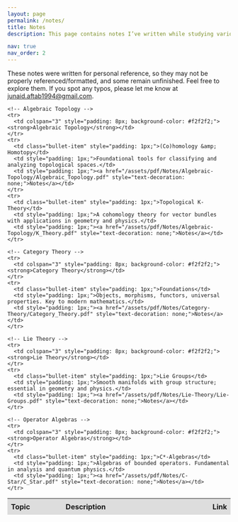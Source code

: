 ```yaml
---
layout: page
permalink: /notes/
title: Notes
description: This page contains notes I’ve written while studying various mathematical topics. 

nav: true
nav_order: 2
---
```



These notes were written for personal reference, so they may not be properly referenced/formatted, and some remain unfinished. Feel free to explore them. If you spot any typos, please let me know at <a href="mailto:junaid.aftab1994@gmail.com">junaid.aftab1994@gmail.com</a>.

<style>
  .bullet-item::before {
    content: "•";
    display: inline-block;
    color: black;
    margin-right: 6px;
    transform: scale(1.5);
    line-height: 0;
  }
</style>

<table style="width: 100%; border-collapse: collapse; table-layout: fixed;">
  <colgroup>
    <col style="width: 25%;"> <!-- Slightly narrower Topic -->
    <col style="width: 67.5%;"> <!-- Wider Description -->
    <col style="width: 7.5%;"> <!-- Link Column -->
  </colgroup>

  <!-- Global Column Headers -->
  <thead>
    <tr>
      <th style="text-align: left; padding: 8px; background-color: #ddd;">Topic</th>
      <th style="text-align: left; padding: 8px; background-color: #ddd;">Description</th>
      <th style="text-align: left; padding: 8px; background-color: #ddd;">Link</th>
    </tr>
  </thead>

  <tbody>

    <!-- Algebraic Topology -->
    <tr>
      <td colspan="3" style="padding: 8px; background-color: #f2f2f2;"><strong>Algebraic Topology</strong></td>
    </tr>
    <tr>
      <td class="bullet-item" style="padding: 1px;">(Co)homology &amp; Homotopy</td>
      <td style="padding: 1px;">Foundational tools for classifying and analyzing topological spaces.</td>
      <td style="padding: 1px;"><a href="/assets/pdf/Notes/Algebraic-Topology/Algebraic_Topology.pdf" style="text-decoration: none;">Notes</a></td>
    </tr>
    <tr>
      <td class="bullet-item" style="padding: 1px;">Topological K-Theory</td>
      <td style="padding: 1px;">A cohomology theory for vector bundles with applications in geometry and physics.</td>
      <td style="padding: 1px;"><a href="/assets/pdf/Notes/Algebraic-Topology/K_Theory.pdf" style="text-decoration: none;">Notes</a></td>
    </tr>

    <!-- Category Theory -->
    <tr>
      <td colspan="3" style="padding: 8px; background-color: #f2f2f2;"><strong>Category Theory</strong></td>
    </tr>
    <tr>
      <td class="bullet-item" style="padding: 1px;">Foundations</td>
      <td style="padding: 1px;">Objects, morphisms, functors, universal properties. Key to modern mathematics.</td>
      <td style="padding: 1px;"><a href="/assets/pdf/Notes/Category-Theory/Category_Theory.pdf" style="text-decoration: none;">Notes</a></td>
    </tr>

    <!-- Lie Theory -->
    <tr>
      <td colspan="3" style="padding: 8px; background-color: #f2f2f2;"><strong>Lie Theory</strong></td>
    </tr>
    <tr>
      <td class="bullet-item" style="padding: 1px;">Lie Groups</td>
      <td style="padding: 1px;">Smooth manifolds with group structure; essential in geometry and physics.</td>
      <td style="padding: 1px;"><a href="/assets/pdf/Notes/Lie-Theory/Lie-Groups.pdf" style="text-decoration: none;">Notes</a></td>
    </tr>

    <!-- Operator Algebras -->
    <tr>
      <td colspan="3" style="padding: 8px; background-color: #f2f2f2;"><strong>Operator Algebras</strong></td>
    </tr>
    <tr>
      <td class="bullet-item" style="padding: 1px;">C*-Algebras</td>
      <td style="padding: 1px;">Algebras of bounded operators. Fundamental in analysis and quantum physics.</td>
      <td style="padding: 1px;"><a href="/assets/pdf/Notes/C-Star/C_Star.pdf" style="text-decoration: none;">Notes</a></td>
    </tr>

  </tbody>
</table>